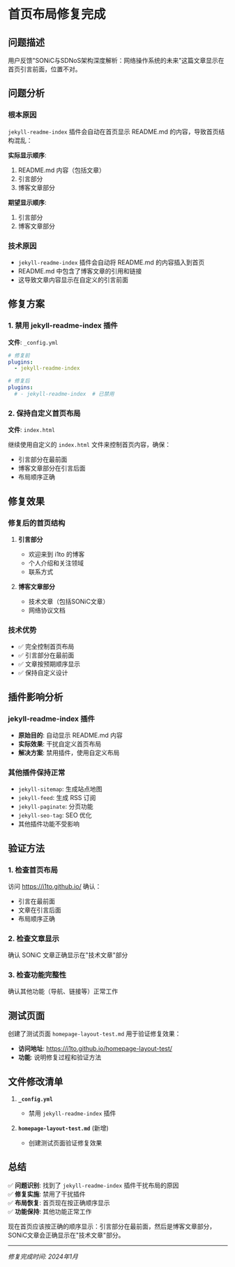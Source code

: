 # 首页布局修复完成

## 问题描述

用户反馈"SONiC与SDNoS架构深度解析：网络操作系统的未来"这篇文章显示在首页引言前面，位置不对。

## 问题分析

### 根本原因
`jekyll-readme-index` 插件会自动在首页显示 README.md 的内容，导致首页结构混乱：

**实际显示顺序**:
1. README.md 内容（包括文章）
2. 引言部分
3. 博客文章部分

**期望显示顺序**:
1. 引言部分
2. 博客文章部分

### 技术原因
- `jekyll-readme-index` 插件会自动将 README.md 的内容插入到首页
- README.md 中包含了博客文章的引用和链接
- 这导致文章内容显示在自定义的引言前面

## 修复方案

### 1. 禁用 jekyll-readme-index 插件
**文件**: `_config.yml`

```yaml
# 修复前
plugins:
  - jekyll-readme-index

# 修复后
plugins:
  # - jekyll-readme-index  # 已禁用
```

### 2. 保持自定义首页布局
**文件**: `index.html`

继续使用自定义的 `index.html` 文件来控制首页内容，确保：
- 引言部分在最前面
- 博客文章部分在引言后面
- 布局顺序正确

## 修复效果

### 修复后的首页结构
1. **引言部分**
   - 欢迎来到 i1to 的博客
   - 个人介绍和关注领域
   - 联系方式

2. **博客文章部分**
   - 技术文章（包括SONiC文章）
   - 网络协议文档

### 技术优势
- ✅ 完全控制首页布局
- ✅ 引言部分在最前面
- ✅ 文章按预期顺序显示
- ✅ 保持自定义设计

## 插件影响分析

### jekyll-readme-index 插件
- **原始目的**: 自动显示 README.md 内容
- **实际效果**: 干扰自定义首页布局
- **解决方案**: 禁用插件，使用自定义布局

### 其他插件保持正常
- `jekyll-sitemap`: 生成站点地图
- `jekyll-feed`: 生成 RSS 订阅
- `jekyll-paginate`: 分页功能
- `jekyll-seo-tag`: SEO 优化
- 其他插件功能不受影响

## 验证方法

### 1. 检查首页布局
访问 https://i1to.github.io/ 确认：
- 引言在最前面
- 文章在引言后面
- 布局顺序正确

### 2. 检查文章显示
确认 SONiC 文章正确显示在"技术文章"部分

### 3. 检查功能完整性
确认其他功能（导航、链接等）正常工作

## 测试页面

创建了测试页面 `homepage-layout-test.md` 用于验证修复效果：
- **访问地址**: https://i1to.github.io/homepage-layout-test/
- **功能**: 说明修复过程和验证方法

## 文件修改清单

1. **`_config.yml`**
   - 禁用 `jekyll-readme-index` 插件

2. **`homepage-layout-test.md`** (新增)
   - 创建测试页面验证修复效果

## 总结

✅ **问题识别**: 找到了 `jekyll-readme-index` 插件干扰布局的原因  
✅ **修复实施**: 禁用了干扰插件  
✅ **布局恢复**: 首页现在按正确顺序显示  
✅ **功能保持**: 其他功能正常工作  

现在首页应该按正确的顺序显示：引言部分在最前面，然后是博客文章部分，SONiC文章会正确显示在"技术文章"部分。

---

*修复完成时间: 2024年1月*
